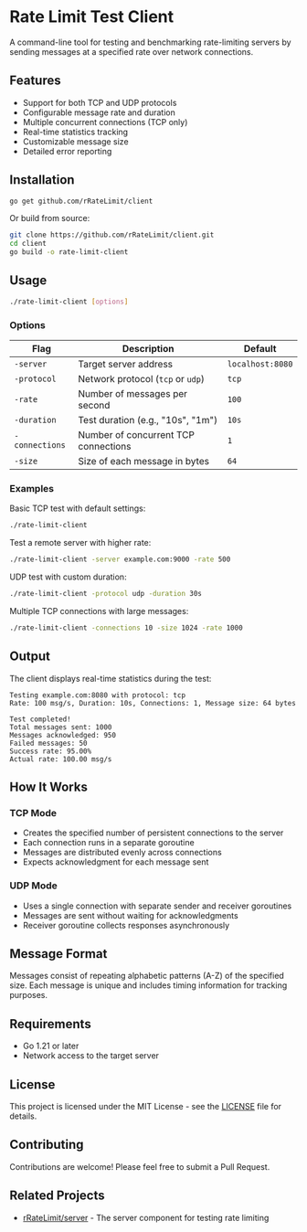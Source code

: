 # Rate Limit Test Client

A command-line tool for testing and benchmarking rate-limiting servers by sending messages at a specified rate over network connections.

## Features

- Support for both TCP and UDP protocols
- Configurable message rate and duration
- Multiple concurrent connections (TCP only)
- Real-time statistics tracking
- Customizable message size
- Detailed error reporting

## Installation

```bash
go get github.com/rRateLimit/client
```

Or build from source:

```bash
git clone https://github.com/rRateLimit/client.git
cd client
go build -o rate-limit-client
```

## Usage

```bash
./rate-limit-client [options]
```

### Options

| Flag | Description | Default |
|------|-------------|---------|
| `-server` | Target server address | `localhost:8080` |
| `-protocol` | Network protocol (`tcp` or `udp`) | `tcp` |
| `-rate` | Number of messages per second | `100` |
| `-duration` | Test duration (e.g., "10s", "1m") | `10s` |
| `-connections` | Number of concurrent TCP connections | `1` |
| `-size` | Size of each message in bytes | `64` |

### Examples

Basic TCP test with default settings:
```bash
./rate-limit-client
```

Test a remote server with higher rate:
```bash
./rate-limit-client -server example.com:9000 -rate 500
```

UDP test with custom duration:
```bash
./rate-limit-client -protocol udp -duration 30s
```

Multiple TCP connections with large messages:
```bash
./rate-limit-client -connections 10 -size 1024 -rate 1000
```

## Output

The client displays real-time statistics during the test:

```
Testing example.com:8080 with protocol: tcp
Rate: 100 msg/s, Duration: 10s, Connections: 1, Message size: 64 bytes

Test completed!
Total messages sent: 1000
Messages acknowledged: 950
Failed messages: 50
Success rate: 95.00%
Actual rate: 100.00 msg/s
```

## How It Works

### TCP Mode
- Creates the specified number of persistent connections to the server
- Each connection runs in a separate goroutine
- Messages are distributed evenly across connections
- Expects acknowledgment for each message sent

### UDP Mode
- Uses a single connection with separate sender and receiver goroutines
- Messages are sent without waiting for acknowledgments
- Receiver goroutine collects responses asynchronously

## Message Format

Messages consist of repeating alphabetic patterns (A-Z) of the specified size. Each message is unique and includes timing information for tracking purposes.

## Requirements

- Go 1.21 or later
- Network access to the target server

## License

This project is licensed under the MIT License - see the [LICENSE](LICENSE) file for details.

## Contributing

Contributions are welcome! Please feel free to submit a Pull Request.

## Related Projects

- [rRateLimit/server](https://github.com/rRateLimit/server) - The server component for testing rate limiting